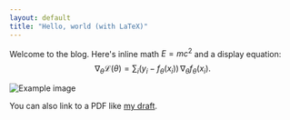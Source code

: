 ```yaml
---
layout: default
title: "Hello, world (with LaTeX)"
---
```

Welcome to the blog. Here's inline math $E=mc^2$ and a display equation:
$$
\nabla_{\theta} \mathcal{L}(\theta)=\sum_i (y_i - f_\theta(x_i))\,\nabla_{\theta} f_\theta(x_i).
$$

![Example image](/assets/images/example.png)

You can also link to a PDF like [my draft](/assets/pdfs/example.pdf).
